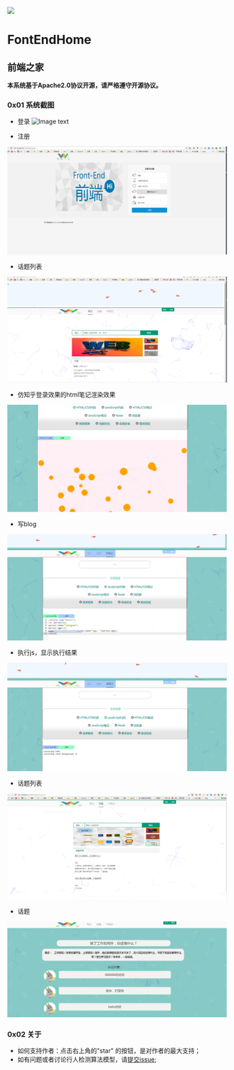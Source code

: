 ![](https://img.shields.io/badge/License-Apache%202-yellow.svg)
# FontEndHome
## 前端之家

**本系统基于Apache2.0协议开源，请严格遵守开源协议。**

### 0x01 系统截图
- 登录
![Image text](https://raw.githubusercontent.com/imu-yangyuan/FontEndHome/master/screenshot/01.jpg)

- 注册

![Image text](https://raw.githubusercontent.com/imu-yangyuan/FontEndHome/master/screenshot/02.png)

- 话题列表

![Image text](https://raw.githubusercontent.com/imu-yangyuan/FontEndHome/master/screenshot/03.png)

- 仿知乎登录效果的html笔记渲染效果

![Image text](https://raw.githubusercontent.com/imu-yangyuan/FontEndHome/master/screenshot/04.png)

- 写blog

![Image text](https://raw.githubusercontent.com/imu-yangyuan/FontEndHome/master/screenshot/05.png)

- 执行js，显示执行结果

![Image text](https://raw.githubusercontent.com/imu-yangyuan/FontEndHome/master/screenshot/06.png)

- 话题列表

![Image text](https://raw.githubusercontent.com/imu-yangyuan/FontEndHome/master/screenshot/07.png)

- 话题

![Image text](https://raw.githubusercontent.com/imu-yangyuan/FontEndHome/master/screenshot/08.png)

### 0x02 关于

- 如何支持作者：点击右上角的"star" 的按钮，是对作者的最大支持；
- 如有问题或者讨论行人检测算法模型，请[提交issue](https://github.com/imu-yangyuan/FontEndHome/issues/new);